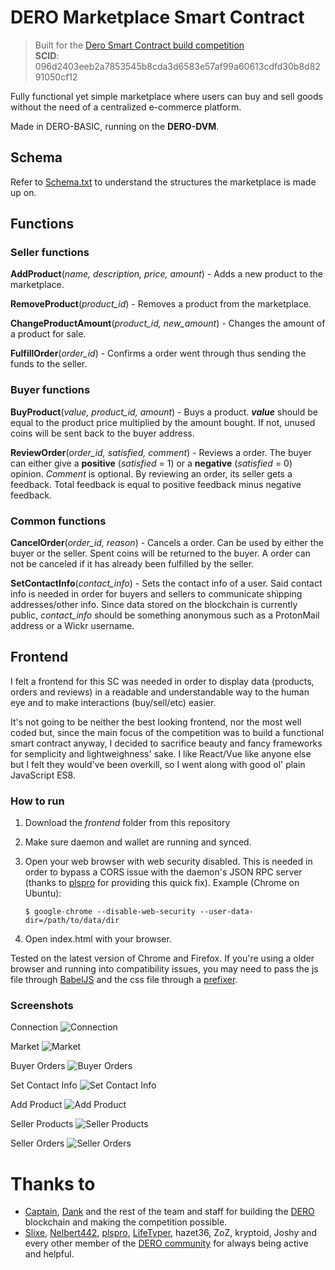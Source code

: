 # DERO Marketplace Smart Contract

>Built for the [Dero Smart Contract build competition](https://forum.dero.io/t/dero-smart-contract-build-competition/891)  
**SCID**: 096d2403eeb2a7853545b8cda3d6583e57af99a60613cdfd30b8d8291050cf12

Fully functional yet simple marketplace where users can buy and sell goods without the need of a centralized e-commerce platform.

Made in DERO-BASIC, running on the **DERO-DVM**.

## Schema

Refer to [Schema.txt](./Schema.txt) to understand the structures the marketplace is made up on.

## Functions

### Seller functions

**AddProduct**(_name, description, price, amount_) - Adds a new product to the marketplace.

**RemoveProduct**(_product_id_) - Removes a product from the marketplace.

**ChangeProductAmount**(_product_id, new_amount_) - Changes the amount of a product for sale.

**FulfillOrder**(_order_id_) - Confirms a order went through thus sending the funds to the seller.

### Buyer functions

**BuyProduct**(_value, product_id, amount_) - Buys a product. **_value_** should be equal to the product price multiplied by the amount bought. If not, unused coins will be sent back to the buyer address.

**ReviewOrder**(_order_id, satisfied, comment_) - Reviews a order. The buyer can either give a **positive** (_satisfied_ = 1) or a **negative** (_satisfied_ = 0) opinion. _Comment_ is optional. By reviewing an order, its seller gets a feedback. Total feedback is equal to positive feedback minus negative feedback.

### Common functions

**CancelOrder**(_order_id, reason_) - Cancels a order. Can be used by either the buyer or the seller. Spent coins will be returned to the buyer. A order can not be canceled if it has already been fulfilled by the seller.

**SetContactInfo**(_contact_info_) - Sets the contact info of a user. Said contact info is needed in order for buyers and sellers to communicate shipping addresses/other info. Since data stored on the blockchain is currently public, _contact_info_ should be something anonymous such as a ProtonMail address or a Wickr username.

## Frontend

I felt a frontend for this SC was needed in order to display data (products, orders and reviews) in a readable and understandable way to the human eye and to make interactions (buy/sell/etc) easier.

It's not going to be neither the best looking frontend, nor the most well coded but, since the main focus of the competition was to build a functional smart contract anyway, I decided to sacrifice beauty and fancy frameworks for semplicity and lightweighness' sake. I like React/Vue like anyone else but I felt they would've been overkill, so I went along with good ol' plain JavaScript ES8.

### How to run

1. Download the _frontend_ folder from this repository
2. Make sure daemon and wallet are running and synced.
3. Open your web browser with web security disabled. This is needed in order to bypass a CORS issue with the daemon's JSON RPC server (thanks to [plspro](https://github.com/plrspro) for providing this quick fix). Example (Chrome on Ubuntu):
   
   ```$ google-chrome --disable-web-security --user-data-dir=/path/to/data/dir```   
4. Open index.html with your browser.

Tested on the latest version of Chrome and Firefox. If you're using a older browser and running into compatibility issues, you may need to pass the js file through [BabelJS](https://babeljs.io/repl) and the css file through a [prefixer](https://autoprefixer.github.io/).

### Screenshots

Connection
![Connection](./frontend_screenshots/Connection.png)

Market
![Market](./frontend_screenshots/Market.png)

Buyer Orders
![Buyer Orders](./frontend_screenshots/BuyerOrders.png)

Set Contact Info
![Set Contact Info](./frontend_screenshots/SetContactInfo.png)

Add Product
![Add Product](./frontend_screenshots/AddProduct.png)

Seller Products
![Seller Products](./frontend_screenshots/SellerProducts.png)

Seller Orders
![Seller Orders](./frontend_screenshots/SellerOrders.png)

# Thanks to

* [Captain](https://twitter.com/deroproject), [Dank](https://twitter.com/danktr0n) and the rest of the team and staff for building the [DERO](https://dero.io/) blockchain and making the competition possible.
* [Slixe](https://github.com/Slixe/), [Nelbert442](https://github.com/Nelbert442), [plspro](https://github.com/plrspro), [LifeTyper](https://github.com/lifetyper), hazet36, ZoZ, kryptoid, Joshy and every other member of the [DERO community](https://discord.gg/H95TJDp) for always being active and helpful.
